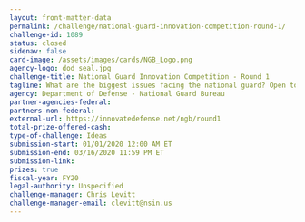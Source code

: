```yaml
---
layout: front-matter-data
permalink: /challenge/national-guard-innovation-competition-round-1/
challenge-id: 1089
status: closed
sidenav: false
card-image: /assets/images/cards/NGB_Logo.png
agency-logo: dod_seal.jpg
challenge-title: National Guard Innovation Competition - Round 1
tagline: What are the biggest issues facing the national guard? Open to Guardsmen and those who know them.
agency: Department of Defense - National Guard Bureau
partner-agencies-federal:
partners-non-federal:
external-url: https://innovatedefense.net/ngb/round1
total-prize-offered-cash:
type-of-challenge: Ideas
submission-start: 01/01/2020 12:00 AM ET
submission-end: 03/16/2020 11:59 PM ET
submission-link:
prizes: true
fiscal-year: FY20
legal-authority: Unspecified
challenge-manager: Chris Levitt
challenge-manager-email: clevitt@nsin.us
---
```

